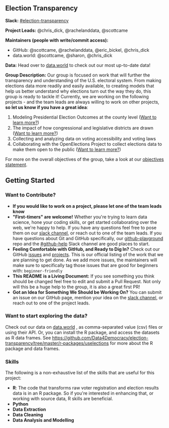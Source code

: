 ## Election Transparency

**Slack:** [#election-transparency](https://datafordemocracy.slack.com/messages/election-transparency)

**Project Leads:** @chris_dick, @rachelanddata, @scottcame

**Maintainers (people with write/commit access):**
* GitHub: @scottcame, @rachelanddata, @eric_bickel, @chris_dick
* data.world: @scottcame, @sharon, @chris_dick

**Data:** Head over to [data.world](https://data.world/data4democracy/election-transparency) to check out our most up-to-date data!

**Group Description:** Our group is focused on work that will further the transparency and understanding of the U.S. electoral system. From making elections data more readily and easily available, to creating models that help us better understand why elections turn out the way they do, this group is ready to tackle it! Currently, we are working on the following projects - and the team leads are always willing to work on other projects, **so let us know if you have a great idea**: 

1. Modeling Presidential Election Outcomes at the county level ([Want to learn more?](https://github.com/Data4Democracy/election-transparency/blob/master/Objectives.md))
2. The impact of how congressional and legislative districts are drawn ([Want to learn more?](https://github.com/Data4Democracy/election-transparency/tree/master/redistricting))
3. Collecting and analyzing data on voting accessibility and voting laws
4. Collaborating with the OpenElections Project to collect elections data to make them open to the public ([Want to learn more?](https://github.com/Data4Democracy/election-transparency/tree/master/redistricting))

For more on the overall objectives of the group, take a look at our [objectives statement](https://github.com/Data4Democracy/election-transparency/blob/master/Objectives.md).

## Getting Started

### Want to Contribute?
* **If you would like to work on a project, please let one of the team leads know**
* **"First-timers" are welcome!** Whether you're trying to learn data science, hone your coding skills, or get started collaborating over the web, we're happy to help. If you have any questions feel free to pose them on our [slack channel](https://datafordemocracy.slack.com/messages/election-transparency), or reach out to one of the team leads. If you have questions about Git and GitHub specifically, our [github-playground](https://github.com/Data4Democracy/github-playground) repo and the [#github-help](https://datafordemocracy.slack.com/messages/github-help) Slack channel are good places to start.
* **Feeling Comfortable with GitHub, and Ready to Dig In?** Check out our GitHub [issues](https://github.com/Data4Democracy/election-transparency/issues) and [projects](https://github.com/Data4Democracy/election-transparency/projects). This is our official listing of the work that we are planning to get done. As we add more issues, the maintainers will make sure to specifically tag those issues that are good for beginners with: `beginner-friendly`
* **This README is a Living Document:** If you see something you think should be changed feel free to edit and submit a Pull Request. Not only will this be a huge help to the group, it is also a great first PR!
* **Got an Idea for Something We Should be Working On?** You can submit an issue on our GitHub page, mention your idea on the [slack channel](https://datafordemocracy.slack.com/messages/election-transparency), or reach out to one of the project leads.

### Want to start exploring the data?

Check out our data on [data.world](https://data.world/data4democracy/election-transparency) , as comma-separated value (csv) files or using their API.  Or, you can install the R package, and access the datasets as R data frames.  See https://github.com/Data4Democracy/election-transparency/tree/master/r-packages/uselections for more about the R package and data frames.

### Skills
The following is a non-exhaustive list of the skills that are useful for this project:
* **R**: The code that transforms raw voter registration and election results data is in an R package.  So if you're interested in enhancing that, or working with source data, R skills are beneficial.
* **Python**
* **Data Extraction**
* **Data Cleaning**
* **Data Analysis and Modelling**


